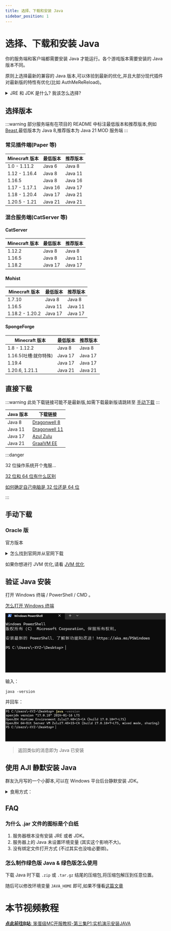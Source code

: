 ```yaml
---
title: 选择、下载和安装 Java
sidebar_position: 1
---
```


# 选择、下载和安装 Java

你的服务端和客户端都需要安装 Java 才能运行。各个游戏版本需要安装的 Java 版本不同。

原则上选择最新的兼容的 Java 版本,可以体验到最新的优化,并且大部分现代插件对最新版的特性有优化(比如 AuthMeReReload)。

<details>
  <summary>JRE 和 JDK 是什么? 我该怎么选择?</summary>

JRE (Java Runtime Enviroment) 是 Java 的运行环境。面向 Java 程序的使用者,而不是开发者。如果你仅下载并安装了 JRE,那么你的系统只能运行 Java 程序。JRE 是运行 Java 程序所必须环境的集合,包含 JVM 标准实现及 Java 核心类库。它包括 Java 虚拟机、Java 平台核心类和支持文件。它不包含开发工具(编译器、调试器等)

JDK (Java Development Kit) 又称 J2SDK (Java2 Software Development Kit),是 Java 开发工具包,它提供了 Java 的开发环境 (提供了编译器 javac 等工具,用于将 java 文件编译为 class 文件) 和运行环境 (提供了 JVM 和 Runtime 辅助包,用于解析 class 文件使其得到运行)。如果你下载并安装了 JDK,那么你不仅可以开发 Java 程序,也同时拥有了运行 Java 程序的平台。JDK 是整个 Java 的核心,包括了 Java 运行环境 (JRE),一堆 Java 工具 tools.jar 和 Java 标准类库 (rt.jar)

**总结: 只开服务端下载 JRE 即可,JDK 也没问题**
</details>

## 选择版本

:::warning
部分服务端有在项目的 README 中标注最低版本和推荐版本,例如 [Beast](https://github.com/HomoMC/Beast),最低版本为 Java 8,推荐版本为 Java 21
MOD 服务端
:::

### 常见插件端(Paper 等)

| Minecraft 版本   | 最低版本 | 推荐版本 |
|-----------------|---------|---------|
| 1.0 - 1.11.2    | Java 6  | Java 8  |
| 1.12 - 1.16.4   | Java 8  | Java 11 |
| 1.16.5          | Java 8  | Java 16 |
| 1.17 - 1.17.1   | Java 16 | Java 17 |
| 1.18 - 1.20.4   | Java 17 | Java 21 |
| 1.20.5 - 1.21   | Java 21 | Java 21 |

### 混合服务端(CatServer 等)

#### CatServer
| Minecraft 版本   | 最低版本 | 推荐版本 |
|-----------------|---------|---------|
| 1.12.2          | Java 8  | Java 8  |
| 1.16.5          | Java 8  | Java 11 |
| 1.18.2          | Java 17 | Java 17 |

#### Mohist
| Minecraft 版本   | 最低版本 | 推荐版本 |
|-----------------|---------|---------|
| 1.7.10          | Java 8  | Java 8  |
| 1.16.5          | Java 11 | Java 11 |
| 1.18.2 - 1.20.2 | Java 17 | Java 17 |

#### SpongeForge
| Minecraft 版本   | 最低版本 | 推荐版本 |
|-----------------|---------|---------|
| 1.8 - 1.12.2    | Java 8  | Java 8  |
| 1.16.5(吐槽:就你特殊) | Java 17 | Java 17 |
| 1.19.4          | Java 17 | Java 17 |
| 1.20.6, 1.21.1  | Java 21 | Java 21 |


## 直接下载

:::warning
此处下载链接可能不是最新版,如需下载最新版请跳转至 [手动下载](#%E6%89%8B%E5%8A%A8%E4%B8%8B%E8%BD%BD)
:::

| Java 版本 | 下载链接                                                                                                                                   |
|---------|----------------------------------------------------------------------------------------------------------------------------------------|
| Java 8  | [Dragonwell 8](https://dragonwell.oss-cn-shanghai.aliyuncs.com/8.19.20/Alibaba_Dragonwell_Extended_8.19.20_x64_windows.zip)            |
| Java 11 | [Dragonwell 11](https://dragonwell.oss-cn-shanghai.aliyuncs.com/11.0.23.20.9/Alibaba_Dragonwell_Extended_11.0.23.20.9_x64_windows.zip) |
| Java 17 | [Azul Zulu](https://www.azul.com/core-post-download/?endpoint=zulu&uuid=e5cf71d2-4ea2-4de7-b9e0-aaea20374fe8)                                                |
| Java 21 | [GraalVM EE](https://download.oracle.com/graalvm/21/latest/graalvm-jdk-21_windows-x64_bin.zip)                                         |

:::danger

32 位操作系统开个鬼服...

[32 位和 64 位有什么区别](https://cn.bing.com/search?q=32%E4%BD%8D%2064%E4%BD%8D%E6%98%AF%E4%BB%80%E4%B9%88%E6%84%8F%E6%80%9D)

[如何确定自己电脑是 32 位还是 64 位](https://cn.bing.com/search?q=%E5%A6%82%E4%BD%95%E7%A1%AE%E5%AE%9A%E8%87%AA%E5%B7%B1%E7%94%B5%E8%84%91%E6%98%AF32%E4%BD%8D%E8%BF%98%E6%98%AF64%E4%BD%8D)

:::

## 手动下载

### Oracle 版

官方版本

<details>
  <summary>怎么找到官网并从官网下载</summary>

![](_images/Oracle-1.png)
![](_images/Oracle-2.png)
![](_images/Oracle-3.png)
![](_images/Oracle-4.png)

如果再往下翻的话可以看到 Java 8 / 11。

![](_images/Oracle-5.png)

但是在这里 Java 8 需要登录才能下载。

你可以在下方链接直接下载 Java 8：

https://www.java.com/zh-CN/download/
</details>

如果你想进行 JVM 优化,请看 [JVM 优化](https://yizhan.wiki/NitWikit/Java/optimize/jvm)

## 验证 Java 安装

打开 Windows 终端 / PowerShell / CMD 。

[怎么打开 Windows 终端](https://cn.bing.com/search?q=%E6%80%8E%E4%B9%88%E6%89%93%E5%BC%80windows%E6%8E%A7%E5%88%B6%E5%8F%B0)

![](_images/cmd-1.png)

输入：

```
java -version
```

并回车：

![](_images/cmd-2.png)

> 返回类似的消息即为 Java 已安装

## 使用 AJI 静默安装 Java

群友氿月写的一个小脚本,可以在 Windows 平台后台静默安装 JDK。

<details>
<summary>食用方式：</summary>

1. 打开此链接下载 AJI: https://github.com/Lafcadia/AJI/releases/download/v0.0.2/main.exe
2. 下好了,右键选择以管理员权限打开(如果不以管理员权限打开就无法绑定 Java 环境变量,虽然不给管理员权限程序也能正常运行,并安装 Java,但可能会在后续阶段出现问题)
3. ![示意图](https://github.com/user-attachments/assets/28035c47-d34b-4b38-b895-29f38366bef9)
4. 选择合适的版本的 Java,点击 `Install Java`,下载。
5. 不要关闭窗口,直到下方的提示栏从 `Installing...` 变为 `Complete.`
</details>

## FAQ

### 为什么 .jar 文件的图标是个白纸

1. 服务器根本没有安装 JRE 或者 JDK。
2. 服务器上的 Java 未设置环境变量 (其实这个影响不大)。
3. 没有绑定文件打开方式 (不过其实也没啥必要绑)。

### 怎么制作绿色版 Java & 绿色版怎么使用

下载 Java 时下载 `.zip` 或 `.tar.gz` 结尾的压缩包,将压缩包解压到任意位置。

随后可以修改环境变量 `JAVA_HOME` 即可,如果不懂看[这篇文章](https://blog.csdn.net/MrsHorse/article/details/82695353)

# 本节视频教程

[**点此前往B站**: 笨蛋级MC开服教程-第三集P1:实机演示安装JAVA](https://www.bilibili.com/video/BV1eT42167iZ/)
